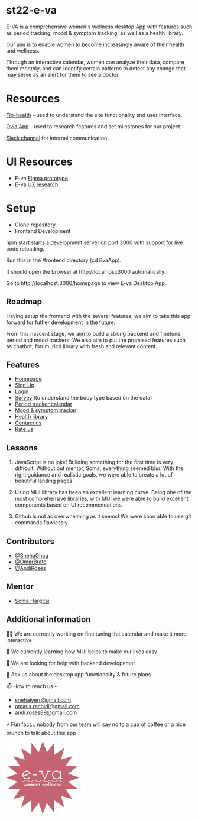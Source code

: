 # st22-e-va

E-VA is a comprehensive women's wellness desktop App with features such as period tracking, mood & symptom tracking, as well as a health library.

Our aim is to enable women to become increasingly aware of their health and wellness.

Through an interactive calendar, women can analyze their data, compare them monthly, and can identify certain patterns to detect any change that may serve as an alert for them to see a doctor.

# Resources

[Flo-health](https://flo.health/) - used to understand the site functionality and user interface.

[Ovia App](https://www.oviahealth.com/apps/) - used to research features and set milestones for our project.

[Slack channel](https://join.slack.com/share/enQtMzgxMjMwNjYwMDQyMi04NzYzYTE5MzUyNTNhMTBkMGVkZjdhOTkxMjYzZDA1ZmM5NDJmMDA2ZjFlYWYwMjRmNjdlNjMzMDFlMmZmOGRj) for internal communication.

# UI Resources

- E-va [Figma prototype](https://www.figma.com/proto/TiA9UZStj5QIaA6ljHyjVS/E-va-Desktop?page-id=0%3A1&node-[…]le-down&starting-point-node-id=127%3A7764&show-proto-sidebar=1)
- E-va [UX research](https://www.notion.so/UX-E-va-Research-c5c70cd409994edc87b2b8549d3b8a8e)

# Setup

- Clone repository
- Frontend Development

npm start starts a development server on port 3000 with support for live code reloading.

Run this in the /frontend directory (cd EvaApp).

It should open the browser at http://localhost:3000 automatically.

Go to http://localhost:3000/homepage to view E-va Desktop App.

## Roadmap

Having setup the frontend with the several features, we aim to take this app forward for futher development in the future.

From this nascent stage, we aim to build a strong backend and finetune period and mood trackers. We also aim to put the promised features such as chatbot, forum, rich library with fresh and relevant content.

## Features

- [Homepage](http://localhost:3000/homepage)
- [Sign Up](http://localhost:3000/signup)
- [Login](http://localhost:3000/login)
- [Survey](http://localhost:3000/survey) (to understand the body type based on the data)
- [Period tracker calendar](http://localhost:3000/periodtracker)
- [Mood & symptom tracker](http://localhost:3000/tracker)
- [Health library](http://localhost:3000/health)
- [Contact us](http://localhost:3000/contactus)
- [Rate us](http://localhost:3000/rateus)

## Lessons

1. JavaScript is no joke! Building something for the first time is very difficult. Without out mentor, Soma, everything seemed blur.
   With the right guidance and realistic goals, we were able to create a lot of beautiful landing pages.

2. Using MUI library has been an excellent learning curve. Being one of the most comprehensive libraries, with MUI we were able to build excellent components based on UI recommendations.

3. Github is not as overwhelming as it seems! We were soon able to use git commands flawlessly.

## Contributors

- [@SnehaGhag](https://github.com/SnehaGhag)
- [@OmarBrato](https://github.com/brato3)
- [@AndiRosés](https://github.com/andiroses)

## Mentor

- [Soma Hargitai](https://github.com/somahargitai)

## Additional information

👩‍💻 We are currently working on fine tuning the calendar and make it more interactive

🧠 We currently learning how MUI helps to make our lives easy

🤔 We are looking for help with backend developemnt

💬 Ask us about the desktop app functionality & future plans

📫 How to reach us -

- snehaiyerr@gmail.com
- omar.s.rachidi@gmail.com
- andi.roses89@gmail.com

⚡️ Fun fact... nobody from our team will say no to a cup of coffee or a nice brunch to talk about this app

![Logo](./EvaApp/src/Component/HealthImages/evalogo.png)
